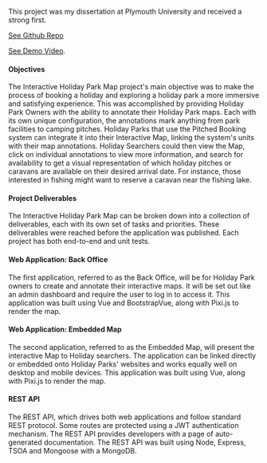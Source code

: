 This project was my dissertation at Plymouth University and received
a strong first. 

<a href="https://github.com/mattfletcher94/interactive-map" target="_blank">See Github Repo</a>

<a href="https://youtu.be/Hku3ORswnwE" target="_blank">See Demo Video</a>.

#### Objectives
The Interactive Holiday Park Map project's main objective was to make the process of 
booking a holiday and exploring a holiday park a more immersive and satisfying
experience. This was accomplished by providing Holiday Park Owners 
with the ability to annotate their Holiday Park maps. Each with its own unique 
configuration, the annotations mark anything from park facilities to camping 
pitches. Holiday Parks that use the Pitched Booking system can integrate it into their 
Interactive Map, linking the system's units with their map annotations. Holiday 
Searchers could then view the Map, click on individual annotations to view more 
information, and search for availability to get a visual representation of which holiday 
pitches or caravans are available on their desired arrival date. For instance, those 
interested in fishing might want to reserve a caravan near the fishing lake.

#### Project Deliverables
The Interactive Holiday Park Map can be broken down into a collection of deliverables, 
each with its own set of tasks and priorities. These deliverables were reached 
before the application was published. Each project has both end-to-end and unit tests.

#### Web Application: Back Office
The first application, referred to as the Back Office, will be for Holiday Park owners to 
create and annotate their interactive maps. It will be set out like an admin dashboard 
and require the user to log in to access it. This application was built using
Vue and BootstrapVue, along with Pixi.js to render the map. 

#### Web Application: Embedded Map
The second application, referred to as the Embedded Map, will present the interactive 
Map to Holiday searchers. The application can be linked directly or embedded onto 
Holiday Parks' websites and works equally well on desktop and mobile devices.
This application was built using Vue, along with Pixi.js to render the map.

#### REST API
The REST API, which drives both web applications and follow standard REST 
protocol. Some routes are protected using a JWT authentication mechanism. The 
REST API provides developers with a page of auto-generated documentation.
The REST API was built using Node, Express, TSOA and Mongoose with a MongoDB.